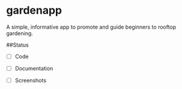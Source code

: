 # gardenapp

A simple, informative app to promote and guide beginners to rooftop gardening.

##Status
- [ ] Code
- [ ] Documentation
- [ ] Screenshots

